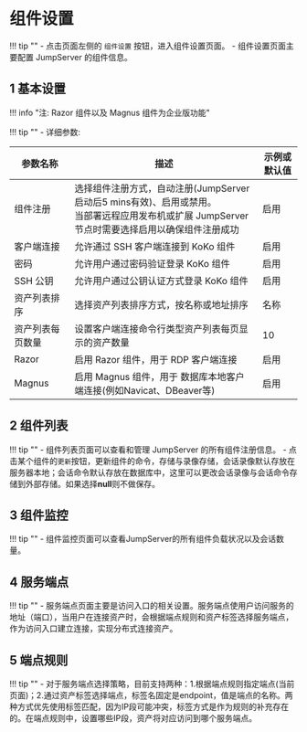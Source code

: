 # 组件设置
!!! tip ""
    - 点击页面左侧的 `组件设置` 按钮，进入组件设置页面。
    - 组件设置页面主要配置 JumpServer 的组件信息。

## 1 基本设置
!!! info "注: Razor 组件以及 Magnus 组件为企业版功能"

!!! tip ""
    - 详细参数:

| 参数名称         | 描述                                                                 | 示例或默认值 |
|------------------|----------------------------------------------------------------------|--------------|
| 组件注册         | 选择组件注册方式，自动注册(JumpServer启动后5 mins有效)、启用或禁用。<br>当部署远程应用发布机或扩展 JumpServer 节点时需要选择启用以确保组件注册成功                              | 启用         |
| 客户端连接       | 允许通过 SSH 客户端连接到 KoKo 组件                                 | 启用         |
| 密码             | 允许用户通过密码验证登录 KoKo 组件                                 | 启用         |
| SSH 公钥         | 允许用户通过公钥认证方式登录 KoKo 组件                             | 启用         |
| 资产列表排序     | 选择资产列表排序方式，按名称或地址排序                             | 名称         |
| 资产列表每页数量 | 设置客户端连接命令行类型资产列表每页显示的资产数量                                     | 10           |
| Razor            | 启用 Razor 组件，用于 RDP 客户端连接                               | 启用         |
| Magnus          | 启用 Magnus 组件，用于 数据库本地客户端连接(例如Navicat、DBeaver等)                             | 启用         |



## 2 组件列表
!!! tip ""
    - 组件列表页面可以查看和管理 JumpServer 的所有组件注册信息。
    - 点击某个组件的`更新`按钮，更新组件的命令，存储与录像存储，会话录像默认存放在服务器本地；会话命令默认存放在数据库中，这里可以更改会话录像与会话命令存储到外部存储。如果选择**null**则不做保存。

## 3 组件监控
!!! tip ""
    - 组件监控页面可以查看JumpServer的所有组件负载状况以及会话数量。

## 4 服务端点

!!! tip ""
    - 服务端点页面主要是访问入口的相关设置。服务端点使用户访问服务的地址（端口），当用户在连接资产时，会根据端点规则和资产标签选择服务端点，作为访问入口建立连接，实现分布式连接资产。
    
## 5 端点规则
!!! tip ""
    - 对于服务端点选择策略，目前支持两种：1.根据端点规则指定端点(当前页面)；2.通过资产标签选择端点，标签名固定是endpoint，值是端点的名称。两种方式优先使用标签匹配，因为IP段可能冲突，标签方式是作为规则的补充存在的。在端点规则中，设置哪些IP段，资产将对应访问到哪个服务端点。


